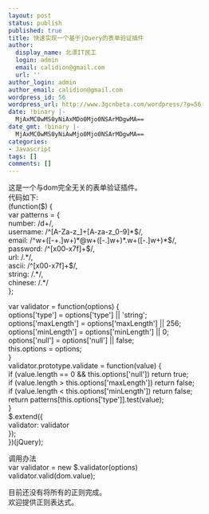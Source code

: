 ```yaml
---
layout: post
status: publish
published: true
title: 快速实现一个基于jQuery的表单验证插件
author:
  display_name: 北漂IT民工
  login: admin
  email: calidion@gmail.com
  url: ''
author_login: admin
author_email: calidion@gmail.com
wordpress_id: 56
wordpress_url: http://www.3gcnbeta.com/wordpress/?p=56
date: !binary |-
  MjAxMC0wMS0yNiAxMDo0Mjo0NSArMDgwMA==
date_gmt: !binary |-
  MjAxMC0wMS0yNiAwMjo0Mjo0NSArMDgwMA==
categories:
- Javascript
tags: []
comments: []
---
```

<p>这是一个与dom完全无关的表单验证插件。<br />
代码如下:<br />
(function($) {<br />
var patterns = {<br />
number: /d+/,<br />
username: /^[A-Za-z_]+[A-za-z_0-9]*$/,<br />
email: /^w+([-+.]w+)*@w+([-.]w+)*.w+([-.]w+)*$/,<br />
password: /^[x00-x7f]+$/,<br />
url: /.*/,<br />
ascii: /^[x00-x7f]+$/,<br />
string: /.*/,<br />
chinese: /.*/<br />
};</p>
<p>var validator = function(options) {<br />
options['type'] = options['type'] || 'string';<br />
options['maxLength'] = options['maxLength'] || 256;<br />
options['minLength'] = options['minLength'] || 0;<br />
options['null'] = options['null'] || false;<br />
this.options = options;<br />
}<br />
validator.prototype.validate = function(value) {<br />
if (value.length == 0 &amp;&amp; this.options['null']) return true;<br />
if (value.length > this.options['maxLength']) return false;<br />
if (value.length < this.options['minLength']) return false;<br />
return patterns[this.options['type']].test(value);<br />
}<br />
$.extend({<br />
validator: validator<br />
});<br />
})(jQuery);</p>
<p>调用办法<br />
var validator = new $.validator(options)<br />
validator.valid(dom.value);</p>
<p>目前还没有将所有的正则完成。<br />
欢迎提供正则表达式。</p>
